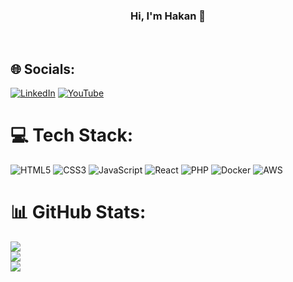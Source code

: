 ### <div align="center">Hi, I'm Hakan 👋</div>

<br/>

## 🌐 Socials:

[![LinkedIn](https://img.shields.io/badge/LinkedIn-%230077B5.svg?logo=linkedin&logoColor=white)](https://linkedin.com/in/hakan-gul) [![YouTube](https://img.shields.io/badge/YouTube-%23FF0000.svg?logo=YouTube&logoColor=white)](https://youtube.com/@@devhakan)

# 💻 Tech Stack:

![HTML5](https://img.shields.io/badge/html5-%23E34F26.svg?style=for-the-badge&logo=html5&logoColor=white) ![CSS3](https://img.shields.io/badge/css3-%231572B6.svg?style=for-the-badge&logo=css3&logoColor=white) ![JavaScript](https://img.shields.io/badge/javascript-%23323330.svg?style=for-the-badge&logo=javascript&logoColor=%23F7DF1E) ![React](https://img.shields.io/badge/react-%2320232a.svg?style=for-the-badge&logo=react&logoColor=%2361DAFB) ![PHP](https://img.shields.io/badge/php-%23777BB4.svg?style=for-the-badge&logo=php&logoColor=white) ![Docker](https://img.shields.io/badge/docker-%230db7ed.svg?style=for-the-badge&logo=docker&logoColor=white) ![AWS](https://img.shields.io/badge/AWS-%23FF9900.svg?style=for-the-badge&logo=amazon-aws&logoColor=white)

# 📊 GitHub Stats:

![](https://github-readme-stats.vercel.app/api?username=hakan-gul&theme=tokyonight&hide_border=true&include_all_commits=false&count_private=false)<br/>
![](https://github-readme-streak-stats.herokuapp.com/?user=hakan-gul&theme=tokyonight&hide_border=true)<br/>
![](https://github-readme-stats.vercel.app/api/top-langs/?username=hakan-gul&theme=tokyonight&hide_border=true&include_all_commits=false&count_private=false&layout=compact)

